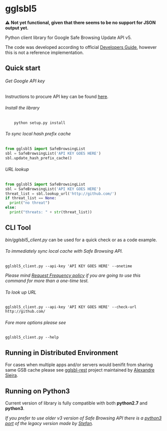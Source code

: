 gglsbl5
=======

:warning: **Not yet functional, given that there seems to be no support for JSON output yet.**

Python client library for Google Safe Browsing Update API v5.

The code was developed according to official
[Developers Guide](https://developers.google.com/safe-browsing/reference), however this is not a reference implementation.

Quick start
-----------

###### Get Google API key
Instructions to procure API key can be found [here](https://developers.google.com/safe-browsing/v4/get-started).

###### Install the library

```
    python setup.py install
```

###### To sync local hash prefix cache

```python
from gglsbl5 import SafeBrowsingList
sbl = SafeBrowsingList('API KEY GOES HERE')
sbl.update_hash_prefix_cache()
```

###### URL lookup

```python
from gglsbl5 import SafeBrowsingList
sbl = SafeBrowsingList('API KEY GOES HERE')
threat_list = sbl.lookup_url('http://github.com/')
if threat_list == None:
  print("no threat")
else: 
  print("threats: " + str(threat_list))
```

CLI Tool
--------
*bin/gglsbl5_client.py* can be used for a quick check or as a code example.

###### To immediately sync local cache with Safe Browsing API. 
```
gglsbl5_client.py --api-key 'API KEY GOES HERE' --onetime
```
_Please mind [Request Frequency policy](https://developers.google.com/safe-browsing/v4/request-frequency) if you are going to use this command for more than a one-time test._

###### To look up URL
```
gglsbl5_client.py --api-key 'API KEY GOES HERE' --check-url http://github.com/
```

###### Fore more options please see
```
gglsbl5_client.py --help
```

Running in Distributed Environment
-------
For cases when multiple apps and/or servers would benifit from sharing same GSB cache please see [gglsbl-rest](https://github.com/mlsecproject/gglsbl-rest) project maintained by [Alexandre Sieira](https://github.com/asieira).

Running on Python3
------------
Current version of library is fully compatible with both **python2.7** and **python3**.

_If you prefer to use older v3 version of Safe Browsing API there is a [python3 port](https://github.com/Stefan-Code/gglsbl3) of the legacy version made by [Stefan](https://github.com/Stefan-Code)._
